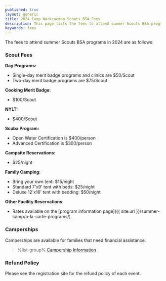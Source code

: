 ```yaml
---
published: true
layout: generic
title: 2024 Camp Workcoeman Scouts BSA Fees
description: This page lists the fees to attend summer Scouts BSA programs at Camp Workcoeman.
keywords: fees
---
```


The fees to attend summer Scouts BSA programs in 2024 are as follows:

### Scout Fees

**Day Programs:**

* Single-day merit badge programs and clinics are $50/Scout
* Two-day merit badge programs are $75/Scout

**Cooking Merit Badge:**

* $100/Scout

**NYLT:**

* $400/Scout

**Scuba Program:**

* Open Water Certification is $400/person
* Advanced Certification is $300/person

**Campsite Reservations:**

* $25/night

**Family Camping:**

* Bring your own tent: $15/night
* Standard 7'x9' tent with beds: $25/night
* Deluxe 12'x16' tent with bedding: $50/night

**Other Facility Reservations:**

* Rates available on the [program information page]({{ site.url }}/summer-camp/a-la-carte-programs/).

### Camperships

Camperships are available for families that need financial assistance.

> %list-group%
> <a href="{{ site.url }}/summer-camp/camperships/" class="list-group-item">Campership Information</a>

### Refund Policy

Please see the registration site for the refund policy of each event.

